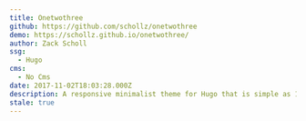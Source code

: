 ```yaml
---
title: Onetwothree
github: https://github.com/schollz/onetwothree
demo: https://schollz.github.io/onetwothree/
author: Zack Scholl
ssg:
  - Hugo
cms:
  - No Cms
date: 2017-11-02T18:03:28.000Z
description: A responsive minimalist theme for Hugo that is simple as 1, 2, 3
stale: true
---
```

